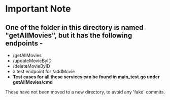 
# Important Note 
## One of the folder in this directory is named "getAllMovies", but it has the following endpoints - <br/>
  * /getAllMovies <br/>
  * /updateMovieByID <br/>
  * /deleteMovieByID <br/>
  * a test endpoint for /addMovie <br/>
  * __Test cases for all these services can be found in main_test.go under getAllMovies/cmd__ <br/>

These have not been moved to a new directory, to avoid any 'fake' commits. 
